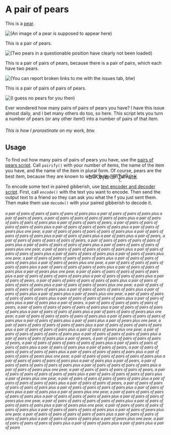# A pair of pears
This is a [pear](https://www.dictionary.com/browse/apple).

![(An image of a pear is supposed to appear here)](https://dictionary.cambridge.org/images/thumb/pear_noun_002_26910.jpg?version=5.0.316)

This is a pair of pears.

![(Two pears in a questionable position have clearly not been loaded)](https://gardenplannerwebsites.azureedge.net/blog/how-to-grow-pears-fruits-2x.jpg)

This is a pair of pairs of pears, because there is a pair of pairs, which each have two pears.

![(You can report broken links to me with the issues tab, btw)](https://previews.123rf.com/images/romasph/romasph1308/romasph130800167/21589965-four-pears-isolated-on-a-white-background.jpg)

This is a pair of pairs of pairs of pears.

![(I guess no pears for you then)](https://cdnfiles.j2bloggy.com/11192_b/wp-content/uploads/sites/5/2021/01/array-1.jpg)

Ever wondered how many pairs of pairs of pears you have? I have this issue almost daily, and I bet many others do too, so here. This script lets you turn a number of pears (or any other item!) into a number of pairs of that item.
###### This is how I prorastinate on my work, btw.

## Usage
To find out how many pairs of pairs of pears you have, use the [pairs of pears script](https://github.com/James-Tuppen/A-pair-of-pears/blob/main/Pairs%20of%20pears.py). Call `pairify()` with your number of items, the name of the item you have, and the name of the item in plural form. Of course, pears are the best item, because they are known to ẁ̕ŗ̛̀҉e̛͟a҉҉͞k̨͡͡ ͏̧h̨̀͏̶҉̷҉a̢̧͘v̶̷͜͞҉̷҉ǫ͏c̴̕͝͏͟ ̡o̶̡͘͠҉n̨͏͘͠ ̢̨̧͟͠h̡́͘҉u͡҉̷̸ḿ̸̷̨͞a҉̡ņ̕͜s̸̵̴̀͜.

To encode some text in paired gibberish, use [text encoder and decoder script](https://github.com/James-Tuppen/A-pair-of-pears/blob/main/Text%20encode%20and%20decode.py). First, call `encode()` with the text you want to encode. Then send the output text to a friend so they can ask you what the f you just sent them. Then make them use `decode()` with your paired gibberish to decode it.


###### <sup>a pair of pairs of pairs of pairs of pairs of pairs plus a pair of pairs of pairs of pairs plus a pair of pairs of pears, a pair of pairs of pairs of pairs of pairs of pairs plus a pair of pairs of pairs of pairs of pairs plus a pair of pairs of pairs of pears, a pair of pairs of pairs of pairs of pairs of pairs plus a pair of pairs of pairs of pairs of pairs plus a pair of pairs of pears plus one pear, a pair of pairs of pairs of pairs of pairs of pairs plus a pair of pairs of pairs of pairs of pairs plus a pair of pairs of pairs plus a pair of pairs plus a pair of pears, a pair of pairs of pairs of pairs of pairs of pears, a pair of pairs of pairs of pairs of pairs of pairs plus a pair of pairs of pairs of pairs of pairs plus a pair of pairs of pairs of pairs of pears plus one pear, a pair of pairs of pairs of pairs of pairs of pairs plus a pair of pairs of pairs of pairs of pairs plus a pair of pairs of pairs of pairs plus a pair of pairs of pears plus one pear, a pair of pairs of pairs of pairs of pairs of pairs plus a pair of pairs of pairs of pairs of pairs plus a pair of pairs of pears plus one pear, a pair of pairs of pairs of pairs of pairs of pairs plus a pair of pairs of pairs of pairs of pairs plus a pair of pairs of pairs of pairs plus a pair of pears plus one pear, a pair of pairs of pairs of pairs of pairs of pairs plus a pair of pairs of pairs of pairs of pairs plus a pair of pairs of pairs of pairs plus a pair of pairs of pears, a pair of pairs of pairs of pairs of pairs of pairs plus a pair of pairs of pairs of pairs of pairs plus a pair of pairs of pairs of pears plus one pear, a pair of pairs of pairs of pairs of pairs of pairs plus a pair of pairs of pairs of pairs of pairs plus a pair of pairs of pairs plus a pair of pairs plus a pair of pears plus one pear, a pair of pairs of pairs of pairs of pairs of pairs plus a pair of pairs of pairs of pairs of pairs plus a pair of pairs of pairs plus a pair of pairs plus a pair of pears, a pair of pairs of pairs of pairs of pairs of pears, a pair of pairs of pairs of pairs of pairs of pairs plus a pair of pairs of pairs of pairs of pairs plus a pair of pairs of pairs of pairs plus a pair of pairs of pairs of pears plus one pear, a pair of pairs of pairs of pairs of pairs of pairs plus a pair of pairs of pairs of pairs of pairs plus a pair of pairs of pairs plus a pair of pairs plus a pair of pears plus one pear, a pair of pairs of pairs of pairs of pairs of pairs plus a pair of pairs of pairs of pairs of pairs plus a pair of pairs of pairs of pairs plus a pair of pairs of pears plus one pear, a pair of pairs of pairs of pairs of pairs of pairs plus a pair of pairs of pairs of pairs of pairs plus a pair of pairs of pairs of pairs plus a pair of pears, a pair of pairs of pairs of pairs of pairs of pears, a pair of pairs of pairs of pairs of pairs of pairs plus a pair of pairs of pairs of pairs of pairs plus a pair of pairs of pairs plus a pair of pairs of pears, a pair of pairs of pairs of pairs of pairs of pairs plus a pair of pairs of pairs of pairs of pairs plus a pair of pairs of pairs of pears plus one pear, a pair of pairs of pairs of pairs of pairs of pairs plus a pair of pairs of pairs of pairs of pairs plus a pair of pairs plus a pair of pears, a pair of pairs of pairs of pairs of pairs of pairs plus a pair of pairs of pairs of pairs of pairs plus a pair of pairs of pears plus one pear, a pair of pairs of pairs of pairs of pairs of pears, a pair of pairs of pairs of pairs of pairs of pairs plus a pair of pairs of pairs of pairs of pairs plus a pair of pears plus one pear, a pair of pairs of pairs of pairs of pairs of pairs plus a pair of pairs of pairs of pairs of pairs plus a pair of pairs of pairs of pears, a pair of pairs of pairs of pairs of pairs of pairs plus a pair of pairs of pairs of pairs of pairs plus a pair of pairs of pairs plus a pair of pairs plus a pair of pears plus one pear, a pair of pairs of pairs of pairs of pairs of pairs plus a pair of pairs of pairs of pairs of pairs plus a pair of pairs of pairs of pears plus one pear, a pair of pairs of pairs of pairs of pairs of pairs plus a pair of pairs of pairs of pairs of pairs plus a pair of pears plus one pear, a pair of pairs of pairs of pairs of pairs of pairs plus a pair of pairs of pairs of pairs of pairs plus a pair of pairs of pears plus one pear, a pair of pairs of pairs of pairs of pairs of pairs plus a pair of pairs of pairs of pairs of pairs plus a pair of pairs of pairs of pairs plus a pair of pears plus one pear, a pair of pairs of pairs of pairs of pairs plus a pair of pairs of pairs plus a pair of pairs plus a pair of pears</sup>